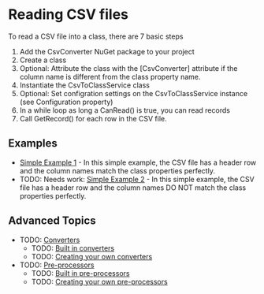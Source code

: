 # Reading CSV files

To read a CSV file into a class, there are 7 basic steps
1. Add the CsvConverter NuGet package to your project
2. Create a class
3. Optional: Attribute the class with the [CsvConverter] attribute if the column name is different from the class property name.
4. Instantiate the CsvToClassService class
5. Optional: Set configration settings on the CsvToClassService instance (see Configuration property)
6. In a while loop as long a CanRead() is true, you can read records
7. Call GetRecord() for each row in the CSV file. 

## Examples
- [Simple Example 1](./Examples/Simple1.md) - In this simple example, the CSV file has a header row and the column names match the class properties perfectly.
- TODO: Needs work: [Simple Example 2](./Examples/Simple2.md) - In this simple example, the CSV file has a header row and the column names DO NOT match the class properties perfectly.


## Advanced Topics
-  TODO: [Converters](./Converters/Converters-Main.md)
    -   TODO: [Built in converters](./Converters/Built-in.md)
    -  TODO: [Creating your own converters](./Converters/Creating.md)
-  TODO: [Pre-processors](./Preprocesors/Preprocesors.md)
    -  TODO: [Built in pre-processors](./Preprocesors/Built-in.md)
    -  TODO: [Creating your own pre-processors](./Preprocesors/Creating.md)

